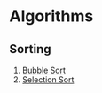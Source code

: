 # Algorithms

## Sorting
1. [Bubble Sort](./bubble_sort.cpp)
2. [Selection Sort](./selection_sort.cpp)